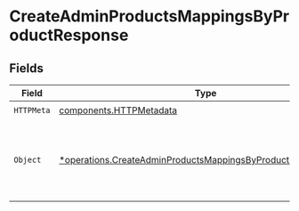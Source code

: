 # CreateAdminProductsMappingsByProductResponse


## Fields

| Field                                                                                                                                       | Type                                                                                                                                        | Required                                                                                                                                    | Description                                                                                                                                 |
| ------------------------------------------------------------------------------------------------------------------------------------------- | ------------------------------------------------------------------------------------------------------------------------------------------- | ------------------------------------------------------------------------------------------------------------------------------------------- | ------------------------------------------------------------------------------------------------------------------------------------------- |
| `HTTPMeta`                                                                                                                                  | [components.HTTPMetadata](../../models/components/httpmetadata.md)                                                                          | :heavy_check_mark:                                                                                                                          | N/A                                                                                                                                         |
| `Object`                                                                                                                                    | [*operations.CreateAdminProductsMappingsByProductResponseBody](../../models/operations/createadminproductsmappingsbyproductresponsebody.md) | :heavy_minus_sign:                                                                                                                          | A list containing the newly created Mapping Ruleset objects                                                                                 |